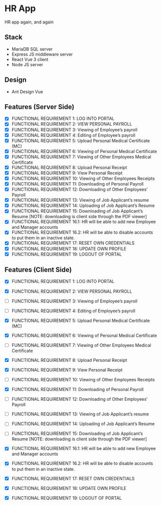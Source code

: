 # HR App
HR app again, and again

## Stack
- MariaDB SQL server
- Express JS middleware server
- React Vue 3 client
- Node JS server

## Design
- Ant Design Vue

## Features (Server Side)
- [x] FUNCTIONAL REQUIREMENT 1: LOG INTO PORTAL
- [x] FUNCTIONAL REQUIREMENT 2: VIEW PERSONAL PAYROLL
- [x] FUNCTIONAL REQUIREMENT 3: Viewing of Employee’s payroll
- [x] FUNCTIONAL REQUIREMENT 4: Editing of Employee’s payroll
- [x] FUNCTIONAL REQUIREMENT 5: Upload Personal Medical Certificate (MC)
- [x] FUNCTIONAL REQUIREMENT 6: Viewing of Personal Medical Certificate
- [x] FUNCTIONAL REQUIREMENT 7: Viewing of Other Employees Medical Certificate
- [x] FUNCTIONAL REQUIREMENT 8: Upload Personal Receipt
- [x] FUNCTIONAL REQUIREMENT 9: View Personal Receipt
- [x] FUNCTIONAL REQUIREMENT 10: Viewing of Other Employees Receipts
- [x] FUNCTIONAL REQUIREMENT 11: Downloading of Personal Payroll
- [x] FUNCTIONAL REQUIREMENT 12: Downloading of Other Employees’ Payroll
- [x] FUNCTIONAL REQUIREMENT 13: Viewing of Job Applicant’s resume
- [x] FUNCTIONAL REQUIREMENT 14: Uploading of Job Applicant’s Resume
- [x] FUNCTIONAL REQUIREMENT 15: Downloading of Job Applicant’s Resume [NOTE: downloading is client side through the PDF viewer]
- [x] FUNCTIONAL REQUIREMENT 16.1: HR will be able to add new Employee and Manager accounts
- [x] FUNCTIONAL REQUIREMENT 16.2: HR will be able to disable accounts to put them in an inactive state.
- [x] FUNCTIONAL REQUIREMENT 17: RESET OWN CREDENTIALS
- [x] FUNCTIONAL REQUIREMENT 18: UPDATE OWN PROFILE
- [x] FUNCTIONAL REQUIREMENT 19: LOGOUT OF PORTAL

## Features (Client Side)
- [x] FUNCTIONAL REQUIREMENT 1: LOG INTO PORTAL
- [x] FUNCTIONAL REQUIREMENT 2: VIEW PERSONAL PAYROLL
- [ ] FUNCTIONAL REQUIREMENT 3: Viewing of Employee’s payroll
- [ ] FUNCTIONAL REQUIREMENT 4: Editing of Employee’s payroll
- [x] FUNCTIONAL REQUIREMENT 5: Upload Personal Medical Certificate (MC)
- [x] FUNCTIONAL REQUIREMENT 6: Viewing of Personal Medical Certificate
- [ ] FUNCTIONAL REQUIREMENT 7: Viewing of Other Employees Medical Certificate
- [x] FUNCTIONAL REQUIREMENT 8: Upload Personal Receipt
- [x] FUNCTIONAL REQUIREMENT 9: View Personal Receipt
- [ ] FUNCTIONAL REQUIREMENT 10: Viewing of Other Employees Receipts
- [x] FUNCTIONAL REQUIREMENT 11: Downloading of Personal Payroll
- [ ] FUNCTIONAL REQUIREMENT 12: Downloading of Other Employees’ Payroll
- [ ] FUNCTIONAL REQUIREMENT 13: Viewing of Job Applicant’s resume
- [ ] FUNCTIONAL REQUIREMENT 14: Uploading of Job Applicant’s Resume
- [ ] FUNCTIONAL REQUIREMENT 15: Downloading of Job Applicant’s Resume [NOTE: downloading is client side through the PDF viewer]
- [x] FUNCTIONAL REQUIREMENT 16.1: HR will be able to add new Employee and Manager accounts
- [x] FUNCTIONAL REQUIREMENT 16.2: HR will be able to disable accounts to put them in an inactive state.
- [x] FUNCTIONAL REQUIREMENT 17: RESET OWN CREDENTIALS
- [x] FUNCTIONAL REQUIREMENT 18: UPDATE OWN PROFILE
- [x] FUNCTIONAL REQUIREMENT 19: LOGOUT OF PORTAL

